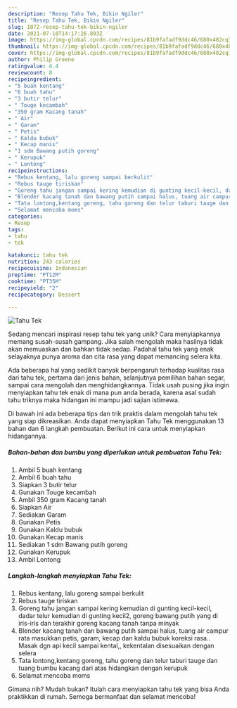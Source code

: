 ```yaml
---
description: "Resep Tahu Tek, Bikin Ngiler"
title: "Resep Tahu Tek, Bikin Ngiler"
slug: 1072-resep-tahu-tek-bikin-ngiler
date: 2021-07-10T14:17:26.893Z
image: https://img-global.cpcdn.com/recipes/81b9fafadf9ddc46/680x482cq70/tahu-tek-foto-resep-utama.jpg
thumbnail: https://img-global.cpcdn.com/recipes/81b9fafadf9ddc46/680x482cq70/tahu-tek-foto-resep-utama.jpg
cover: https://img-global.cpcdn.com/recipes/81b9fafadf9ddc46/680x482cq70/tahu-tek-foto-resep-utama.jpg
author: Philip Greene
ratingvalue: 4.4
reviewcount: 8
recipeingredient:
- "5 buah kentang"
- "6 buah tahu"
- "3 butir telur"
- " Touge kecambah"
- "350 gram Kacang tanah"
- " Air"
- " Garam"
- " Petis"
- " Kaldu bubuk"
- " Kecap manis"
- "1 sdm Bawang putih goreng"
- " Kerupuk"
- " Lontong"
recipeinstructions:
- "Rebus kentang, lalu goreng sampai berkulit"
- "Rebus tauge tiriskan"
- "Goreng tahu jangan sampai kering kemudian di gunting kecil-kecil, dadar telur kemudian di gunting kecil2, goreng bawang putih yang di iris-iris dan terakhir goreng kacang tanah tanpa minyak"
- "Blender kacang tanah dan bawang putih sampai halus, tuang air campur rata masukkan petis, garam, kecap dan kaldu bubuk koreksi rasa.. Masak dgn api kecil sampai kental,, kekentalan disesuaikan dengan selera"
- "Tata lontong,kentang goreng, tahu goreng dan telur taburi tauge dan tuang bumbu kacang dari atas hidangkan dengan kerupuk"
- "Selamat mencoba moms"
categories:
- Resep
tags:
- tahu
- tek

katakunci: tahu tek 
nutrition: 243 calories
recipecuisine: Indonesian
preptime: "PT12M"
cooktime: "PT35M"
recipeyield: "2"
recipecategory: Dessert

---
```



![Tahu Tek](https://img-global.cpcdn.com/recipes/81b9fafadf9ddc46/680x482cq70/tahu-tek-foto-resep-utama.jpg)

Sedang mencari inspirasi resep tahu tek yang unik? Cara menyiapkannya memang susah-susah gampang. Jika salah mengolah maka hasilnya tidak akan memuaskan dan bahkan tidak sedap. Padahal tahu tek yang enak selayaknya punya aroma dan cita rasa yang dapat memancing selera kita.

Ada beberapa hal yang sedikit banyak berpengaruh terhadap kualitas rasa dari tahu tek, pertama dari jenis bahan, selanjutnya pemilihan bahan segar, sampai cara mengolah dan menghidangkannya. Tidak usah pusing jika ingin menyiapkan tahu tek enak di mana pun anda berada, karena asal sudah tahu triknya maka hidangan ini mampu jadi sajian istimewa.




Di bawah ini ada beberapa tips dan trik praktis dalam mengolah tahu tek yang siap dikreasikan. Anda dapat menyiapkan Tahu Tek menggunakan 13 bahan dan 6 langkah pembuatan. Berikut ini cara untuk menyiapkan hidangannya.

<!--inarticleads1-->

##### Bahan-bahan dan bumbu yang diperlukan untuk pembuatan Tahu Tek:

1. Ambil 5 buah kentang
1. Ambil 6 buah tahu
1. Siapkan 3 butir telur
1. Gunakan  Touge kecambah
1. Ambil 350 gram Kacang tanah
1. Siapkan  Air
1. Sediakan  Garam
1. Gunakan  Petis
1. Gunakan  Kaldu bubuk
1. Gunakan  Kecap manis
1. Sediakan 1 sdm Bawang putih goreng
1. Gunakan  Kerupuk
1. Ambil  Lontong




<!--inarticleads2-->

##### Langkah-langkah menyiapkan Tahu Tek:

1. Rebus kentang, lalu goreng sampai berkulit
1. Rebus tauge tiriskan
1. Goreng tahu jangan sampai kering kemudian di gunting kecil-kecil, dadar telur kemudian di gunting kecil2, goreng bawang putih yang di iris-iris dan terakhir goreng kacang tanah tanpa minyak
1. Blender kacang tanah dan bawang putih sampai halus, tuang air campur rata masukkan petis, garam, kecap dan kaldu bubuk koreksi rasa.. Masak dgn api kecil sampai kental,, kekentalan disesuaikan dengan selera
1. Tata lontong,kentang goreng, tahu goreng dan telur taburi tauge dan tuang bumbu kacang dari atas hidangkan dengan kerupuk
1. Selamat mencoba moms




Gimana nih? Mudah bukan? Itulah cara menyiapkan tahu tek yang bisa Anda praktikkan di rumah. Semoga bermanfaat dan selamat mencoba!
